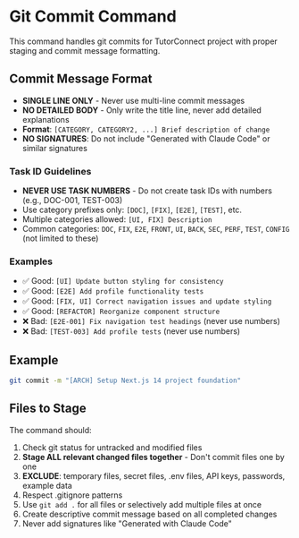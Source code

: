# Git Commit Command

This command handles git commits for TutorConnect project with proper staging and commit message formatting.

## Commit Message Format
- **SINGLE LINE ONLY** - Never use multi-line commit messages
- **NO DETAILED BODY** - Only write the title line, never add detailed explanations
- **Format**: `[CATEGORY, CATEGORY2, ...] Brief description of change`
- **NO SIGNATURES**: Do not include "Generated with Claude Code" or similar signatures

### Task ID Guidelines
- **NEVER USE TASK NUMBERS** - Do not create task IDs with numbers (e.g., DOC-001, TEST-003)
- Use category prefixes only: `[DOC]`, `[FIX]`, `[E2E]`, `[TEST]`, etc.
- Multiple categories allowed: `[UI, FIX] Description`
- Common categories: `DOC`, `FIX`, `E2E`, `FRONT`, `UI`, `BACK`, `SEC`, `PERF`, `TEST`, `CONFIG` (not limited to these)

### Examples
- ✅ Good: `[UI] Update button styling for consistency`
- ✅ Good: `[E2E] Add profile functionality tests`
- ✅ Good: `[FIX, UI] Correct navigation issues and update styling`
- ✅ Good: `[REFACTOR] Reorganize component structure`
- ❌ Bad: `[E2E-001] Fix navigation test headings` (never use numbers)
- ❌ Bad: `[TEST-003] Add profile tests` (never use numbers)

## Example
```bash
git commit -m "[ARCH] Setup Next.js 14 project foundation"
```

## Files to Stage
The command should:
1. Check git status for untracked and modified files
2. **Stage ALL relevant changed files together** - Don't commit files one by one
3. **EXCLUDE**: temporary files, secret files, .env files, API keys, passwords, example data
4. Respect .gitignore patterns
5. Use `git add .` for all files or selectively add multiple files at once
6. Create descriptive commit message based on all completed changes
7. Never add signatures like "Generated with Claude Code"